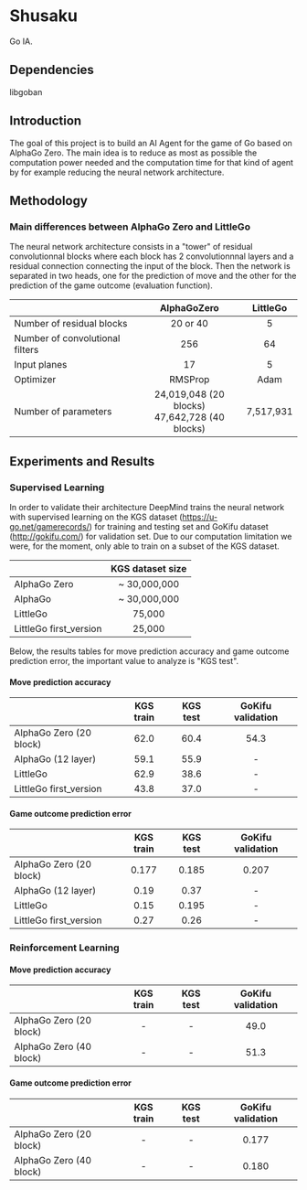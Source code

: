 Shusaku
==

Go IA.


## Dependencies

libgoban


## Introduction

The goal of this project is to build an AI Agent for the game of Go based on AlphaGo Zero. The main idea is to reduce as most as possible the computation power needed and the computation time for that kind of agent by for example reducing the neural network architecture.

## Methodology

### Main differences between AlphaGo Zero and LittleGo

The neural network architecture consists in a "tower" of residual convolutionnal blocks where each block has 2 convolutionnnal layers and a residual connection connecting the input of the block. Then the network is separated in two heads, one for the prediction of move and the other for the prediction of the game outcome (evaluation function).

|                                 | AlphaGoZero            | LittleGo  |
| ------------------------------- |:----------------------:|:---------:|
| Number of residual blocks       | 20 or 40               | 5         |
| Number of convolutional filters | 256                    | 64        |
| Input planes                    | 17                     | 5         |
| Optimizer                       | RMSProp                | Adam      |
| Number of parameters            | 24,019,048 (20 blocks) <br> 47,642,728 (40 blocks) | 7,517,931 |


## Experiments and Results

### Supervised Learning

In order to validate their architecture DeepMind trains the neural network with supervised learning on the KGS dataset (https://u-go.net/gamerecords/) for training and testing set and GoKifu dataset (http://gokifu.com/) for validation set. Due to our computation limitation we were, for the moment, only able to train on a subset of the KGS dataset. 

|                         | KGS dataset size |
| ----------------------- |:----------------:|
| AlphaGo Zero            | ~ 30,000,000     |
| AlphaGo                 | ~ 30,000,000     |
| LittleGo                | 75,000           |
| LittleGo first_version  | 25,000           |

Below, the results tables for move prediction accuracy and game outcome prediction error, the important value to analyze is "KGS test".

#### Move prediction accuracy

|                         | KGS train | KGS test | GoKifu validation |
| ----------------------- |:---------:|:--------:|:-----------------:|
| AlphaGo Zero (20 block) | 62.0      | 60.4     | 54.3              |
| AlphaGo (12 layer)      | 59.1      | 55.9     | -                 |
| LittleGo                | 62.9      | 38.6     | -                 |
| LittleGo first_version  | 43.8      | 37.0     | -                 |

#### Game outcome prediction error

|                         | KGS train | KGS test | GoKifu validation |
| ----------------------- |:---------:|:--------:|:-----------------:|
| AlphaGo Zero (20 block) | 0.177     | 0.185    | 0.207             |
| AlphaGo (12 layer)      | 0.19      | 0.37     | -                 |
| LittleGo                | 0.15      | 0.195    | -                 |
| LittleGo first_version  | 0.27      | 0.26     | -                 |


### Reinforcement Learning

#### Move prediction accuracy

|                         | KGS train | KGS test | GoKifu validation |
| ----------------------- |:---------:|:--------:|:-----------------:|
| AlphaGo Zero (20 block) | -         | -        | 49.0              |
| AlphaGo Zero (40 block) | -         | -        | 51.3              |

#### Game outcome prediction error

|                         | KGS train | KGS test | GoKifu validation |
| ----------------------- |:---------:|:--------:|:-----------------:|
| AlphaGo Zero (20 block) | -         | -        | 0.177             |
| AlphaGo Zero (40 block) | -         | -        | 0.180             |
